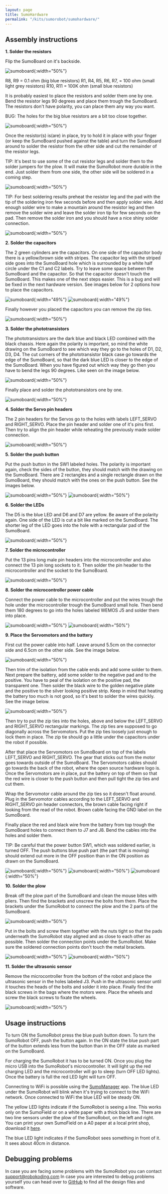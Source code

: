```yaml
---
layout: page
title: SumoHardware
permalink: "/kits/sumorobot/sumohardware/"
---
```


## Assembly instructions

**1. Solder the resistors**

Flip the SumoBoard on it's backside.

![sumoboard](https://cdn.hackaday.io/images/8219041522068469087.jpg){:width="50%"}

R8, R9 = 0.1 ohm (big blue resistors)
R1, R4, R5, R6, R7, = 100 ohm (small light grey resistors)
R10, R11 = 100K ohm (small blue resistors)

It is probably easiest to place the resistors and solder them one by one. Bend the resistor legs 90 degrees and place them trough the SumoBoard. The resistors don't have polarity, you can place them any way you want.

BUG: The holes for the big blue resistors are a bit too close together.

![sumoboard](https://cdn.hackaday.io/images/6623771522068600114.jpg){:width="50%"}

Once the resistor(s) is(are) in place, try to hold it in place with your finger (or keep the SumoBoard pushed against the table) and turn the SumoBoard around to solder the resistor from the other side and cut the remainder of the resistor legs.

TIP: It's best to use some of the cut resistor legs and solder them to the solder jumpers for the plow. It will make the SumoRobot more durable in the end. Just solder them from one side, the other side will be soldered in a coming step.

![sumoboard](/assets/img/sumoboard_jumper_connections.jpg){:width="50%"}

TIP: For best soldering results preheat the resistor leg and the pad with the tip of the soldering iron few seconds before and then apply solder wire. Add enough solder wire to make a mountain around the resistor leg and then remove the solder wire and leave the solder iron tip for few seconds on the pad. Then remove the solder iron and you should have a nice shiny solder connection.

![sumoboard](https://cdn.hackaday.io/images/1152311522069574072.jpg){:width="50%"}

**2. Solder the capacitors**

The 2 green cylinders are the capacitors. On one side of the capacitor body there is a yellow/brown side with stripes. The capacitor leg with the striped side goes into the SumoBoard hole which is surrounded by a white half circle under the C1 and C2 labels. Try to leave some space between the SumoBoard and the capacitor. So that the capacitor doesn't touch the SumoBoard. This makes one of the next steps easier. This is a bug and will be fixed in the next hardware version. See images below for 2 options how to place the capacitors.

![sumoboard](/assets/img/sumoboard_vertical_capacitor.jpg){:width="49%"}
![sumoboard](/assets/img/sumoboard_horizontal_capacitor.jpg){:width="49%"}

Finally however you placed the capacitors you can remove the zip ties.

![sumoboard](https://cdn.hackaday.io/images/9173631522070754725.jpg){:width="50%"}

**3. Solder the phototransistors**

The phototransistors are the dark blue and black LED combined with the black chassis. Here again the polarity is important, so mind the white drawing on the SumoBoard to see which way they go to the holes of D1, D2, D3, D4. The cut corners of the phototransistor black case go towards the edge of the SumoBoard, so that the dark blue LED is closer to the edge of the SumoBoard. When you have figured out which way they go then you have to bend the legs 90 degrees. Like seen on the image below.

![sumoboard](/assets/img/sumoboard_line_sensor.jpg){:width="50%"}

Finally place and solder the phototransistors one by one.

![sumoboard](https://cdn.hackaday.io/images/7325461522075884330.jpg){:width="50%"}

**4. Solder the Servo pin headers**

The 2 pin headers for the Servos go to the holes with labels LEFT_SERVO and RIGHT_SERVO. Place the pin header and solder one of it's pins first. Then try to align the pin header while reheating the previously made solder connection.

![sumoboard](https://cdn.hackaday.io/images/2512471522076273130.jpg){:width="50%"}

**5. Solder the push button**

Put the push button in the SW1 labeled holes. The polarity is important again, check the sides of the button, they should match with the drawing on the SumoBoard. There are 2 rectangles and a single rectangle drawn on the SumoBoard, they should match with the ones on the push button. See the images below.

![sumoboard](/assets/img/sumoboard_switch.jpg){:width="50%"}
![sumoboard](https://cdn.hackaday.io/images/9225151522081953208.jpg){:width="50%"}

**6. Solder the LEDs**

The D5 is the blue LED and D6 and D7 are yellow. Be aware of the polarity again. One side of the LED is cut a bit like marked on the SumoBoard. The shorter leg of the LED goes into the hole with a rectangular pad of the SumoBoard.

![sumoboard](https://cdn.hackaday.io/images/6695131522082345716.jpg){:width="50%"}

**7. Solder the microcontroller**

Put the 13 pins long male pin headers into the microcontroller and also connect the 13 pin long sockets to it. Then solder the pin header to the microcontroller and the socket to the SumoBoard.

![sumoboard](https://cdn.hackaday.io/images/2303671522082593859.jpg){:width="50%"}

**8. Solder the microcontroller power cable**

Connect the power cable to the microcontroller and put the wires trough the hole under the microcontroller trough the SumoBoard small hole. Then bend them 180 degrees to go into the holes labeled WEMOS J5 and solder them into place.

![sumoboard](https://cdn.hackaday.io/images/9365591522082881887.jpg){:width="50%"}
![sumoboard](https://cdn.hackaday.io/images/798481522083083808.jpg){:width="50%"}

**9. Place the Servomotors and the battery**

First cut the power cable into half. Leave around 5.5cm on the connector side and 6.5cm on the other side. See the image below.

![sumoboard](/assets/img/sumoboard_battery_wire_cutting.jpg){:width="50%"}

Then trim of the isolation from the cable ends and add some solder to them. Next prepare the battery, add some solder to the negative pad and to the positive. You have to peal of the isolation on the positive pad, the transparent one. Then solder the black wire to the golden negative plate and the positive to the silver looking positive strip. Keep in mind that heating the battery too much is not good, so it's best to solder the wires quickly. See the image below.

![sumoboard](/assets/img/sumoboard_battery_wire_soldering.jpg){:width="50%"}

Then try to put the zip ties into the holes, above and below the LEFT_SERVO and RIGHT_SERVO rectangular markings. The zip ties are supposed to go diagonally across the Servomotors. Put the zip ties loosely just enough to lock them in place. The zip tie should go a little under the capacitors under the robot if possible.

After that place the Servomotors on SumoBoard on top of the labels LEFT_SERVO and RIGHT_SERVO. The gear that sticks out from the motor goes towards outside of the SumoBoard. The Servomotors cables should go towards the back of the robot, where the open source hardware logo is. Once the Servomotors are in place, put the battery on top of them so that the red wire is closer to the push button and then pull tight the zip ties and cut them.

Wrap the Servomotor cable around the zip ties so it doesn't float around. Plug in the Servomotor cables according to the LEFT_SERVO and RIGHT_SERVO pin header connectors, the brown cable facing right if looking from the read of the robot. Brown cable facing the GND label on the SumoBoard.

Finally place the red and black wire from the battery from top trough the SumoBoard holes to connect them to J7 and J8. Bend the cables into the holes and solder them.

TIP: Be careful that the power button SW1, which was soldered earlier, is turned OFF. The push buttons blue push part (the part that is moving) should extend out more in the OFF position than in the ON position as drawn on the SumoBoard.

![sumoboard](https://cdn.hackaday.io/images/3692241522083150433.jpg){:width="50%"}
![sumoboard](https://cdn.hackaday.io/images/4944121522083150598.jpg){:width="50%"}
![sumoboard](https://cdn.hackaday.io/images/4781671522083150796.jpg){:width="50%"}

**10. Solder the plow**

Break off the plow part of the SumoBoard and clean the mouse bites with pliers. Then find the brackets and unscrew the bolts from them. Place the brackets under the SumoRobot to connect the plow and the 2 parts of the SumoBoard.

![sumoboard](https://cdn.hackaday.io/images/5494291522086944981.jpg){:width="50%"}

Put in the bolts and screw them together with the nuts tight so that the pads underneath the SumoRobot stay aligned and as close to each other as possible. Then solder the connection points under the SumoRobot. Make sure the soldered connection points don't touch the metal brackets.

![sumoboard](https://cdn.hackaday.io/images/6800101522086945116.jpg){:width="50%"}
![sumoboard](https://cdn.hackaday.io/images/6970131522086945466.jpg){:width="50%"}

**11. Solder the ultrasonic sensor**

Remove the microcontroller from the bottom of the robot and place the ultrasonic sensor in the holes labeled J3. Push in the ultrasonic sensor until it touches the heads of the bolts and solder it into place. Finally find the black screws in the bags where the motors were. Place the wheels and screw the black screws to fixate the wheels.

![sumoboard](https://cdn.hackaday.io/images/79381522087248734.jpg){:width="50%"}

## Usage instructions

To turn ON the SumoRobot press the blue push button down. To turn the SumoRobot OFF, push the button again. In the ON state the blue push part of the button extends less from the button than in the OFF state as marked on the SumoBoard.

For charging the SumoRobot it has to be turned ON. Once you plug the micro USB into the SumoRobot's microcontroller. It will light up the red charging LED and the microcontroller will go to sleep (turn OFF LED lights). Once the battery is full the red LED light will turn OFF.

Connecting to WiFi is possible using the [SumoManager](/kits/sumorobot/sumomanager) app. The blue LED under the SumoRobot will blink when it's trying to connect to the WiFi network. Once connected to WiFi the blue LED will be steady ON.

The yellow LED lights indicate if the SumoRobot is seeing a line. This works only on the SumoField or on a white paper with a thick black line. There are two line sensors under the plow of the SumoRobot, on the left and right. You can print your own SumoField on a A0 paper at a local print shop, download it [here](/assets/docs/sumofield.pdf).

The blue LED light indicates if the SumoRobot sees something in front of it. It sees about 40cm in distance.

## Debugging problems

In case you are facing some problems with the SumoRobot you can contact [support@robokoding.com](#)
In case you are interested to debug problems yourself you can head over to [GitHub](https://github.com/robokoding) to find all the design files and software.
